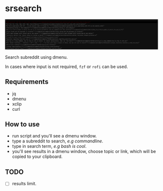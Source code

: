 # srsearch
<p align="center">
<img src="./scrot.png" />
</p>

Search subreddit using dmenu.

In cases where input is not required, `fzf` or `rofi` can be used.

## Requirements
- jq
- dmenu
- xclip
- curl

## How to use
- run script and you'll see a dmenu window.
- type a subreddit to search, _e.g commandline_.
- type in search term, _e.g bash is cool_.
- you'll see results in a dmenu window, choose topic or link, which will be copied to your clipboard.

## TODO
- [ ] results limit.
